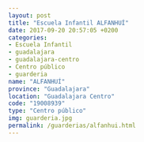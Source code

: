 ```yaml
---
layout: post
title: "Escuela Infantil ALFANHUÍ"
date: 2017-09-20 20:57:05 +0200
categories:
- Escuela Infantil
- guadalajara
- guadalajara-centro
- Centro público
- guarderia
name: "ALFANHUÍ"
province: "Guadalajara"
location: "Guadalajara Centro"
code: "19008939"
type: "Centro público"
img: guarderia.jpg
permalink: /guarderias/alfanhui.html
---
```

